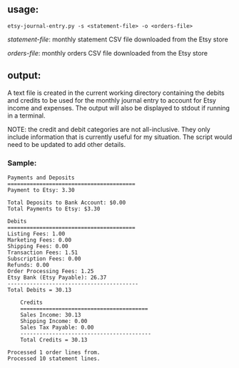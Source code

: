 ## usage:
```
etsy-journal-entry.py -s <statement-file> -o <orders-file>
```
*statement-file*: monthly statement CSV file downloaded from the Etsy store

*orders-file*: monthly orders CSV file downloaded from the Etsy store

## output:
A text file is created in the current working directory containing the debits and credits to be used for the monthly journal entry to account for Etsy income and expenses. The output will also be displayed to stdout if running in a terminal.

NOTE: the credit and debit categories are not all-inclusive. They only include information that is currently useful for my situation. The script would need to be updated to add other details.

### Sample:
```
Payments and Deposits
========================================
Payment to Etsy: 3.30

Total Deposits to Bank Account: $0.00
Total Payments to Etsy: $3.30

Debits
========================================
Listing Fees: 1.00
Marketing Fees: 0.00
Shipping Fees: 0.00
Transaction Fees: 1.51
Subscription Fees: 0.00
Refunds: 0.00
Order Processing Fees: 1.25
Etsy Bank (Etsy Payable): 26.37
-----------------------------------------
Total Debits = 30.13

	Credits
	========================================
	Sales Income: 30.13
	Shipping Income: 0.00
	Sales Tax Payable: 0.00
	-----------------------------------------
	Total Credits = 30.13

Processed 1 order lines from.
Processed 10 statement lines.
```